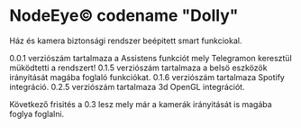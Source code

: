 # NodeEye© codename "Dolly"
Ház és kamera biztonsági rendszer beépitett smart funkciokal.

0.0.1 verziószám tartalmaza a Assistens funkciót mely Telegramon keresztül müködtetti a rendszert!
0.1.5 verziószám tartalmaza a belsö eszközök irányitását magába foglaló funkciókat.
0.1.6 verziószám tartalmaza Spotify integráció.
0.2.5 verziószám tartalmaza 3d OpenGL integrációt.


Következő frisités a 0.3 lesz mely már a kamerák irányitását is magába foglya foglalni.
